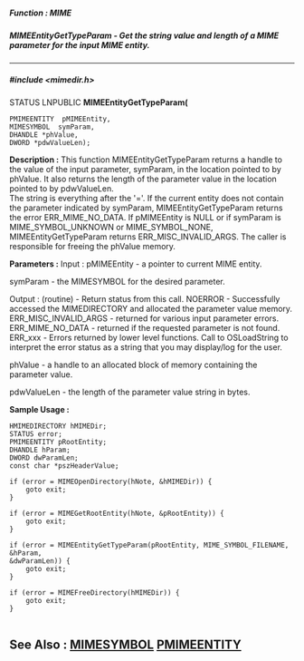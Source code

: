 ##### Function : MIME
##### MIMEEntityGetTypeParam - Get the string value and length of a MIME parameter for the input MIME entity.
---
##### #include <mimedir.h>
STATUS LNPUBLIC **MIMEEntityGetTypeParam(**

	PMIMEENTITY  pMIMEEntity,
	MIMESYMBOL  symParam,
	DHANDLE *phValue,
	DWORD *pdwValueLen);
**Description :**
This function MIMEEntityGetTypeParam returns a handle to the value of the input 
parameter, symParam, in the location pointed to by phValue.  It also returns 
the length of the parameter value in the location pointed to by pdwValueLen.  
The string is everything after the '='.  If the current entity does not contain 
the parameter indicated by symParam, MIMEEntityGetTypeParam returns the error 
ERR_MIME_NO_DATA.  If pMIMEEntity is NULL or if symParam is MIME_SYMBOL_UNKNOWN 
or MIME_SYMBOL_NONE, MIMEEntityGetTypeParam returns ERR_MISC_INVALID_ARGS.
  The caller is responsible for freeing the phValue memory.

**Parameters :**
Input :
pMIMEEntity  -  a pointer to current MIME entity.

symParam  -  the MIMESYMBOL for the desired parameter.

Output :
(routine)  -  Return status from this call.
	NOERROR - Successfully accessed the MIMEDIRECTORY and allocated the parameter value memory.
	ERR_MISC_INVALID_ARGS - returned for various input parameter errors.
	ERR_MIME_NO_DATA - returned if the requested parameter is not found.
	ERR_xxx - Errors returned by lower level functions.  Call to OSLoadString to interpret the error status as a string that you may display/log for the user.



phValue  -  a handle to an allocated block of memory containing the parameter value.

pdwValueLen  -  the length of the parameter value string in bytes.

**Sample Usage :**
```
HMIMEDIRECTORY hMIMEDir;
STATUS error;
PMIMEENTITY pRootEntity;
DHANDLE hParam;
DWORD dwParamLen;
const char *pszHeaderValue;

if (error = MIMEOpenDirectory(hNote, &hMIMEDir)) {
	goto exit;
}

if (error = MIMEGetRootEntity(hNote, &pRootEntity)) {
	goto exit;
}

if (error = MIMEEntityGetTypeParam(pRootEntity, MIME_SYMBOL_FILENAME, &hParam, 
&dwParamLen)) {
	goto exit;
}

if (error = MIMEFreeDirectory(hMIMEDir)) {
	goto exit;
}


```
**See Also :**
[MIMESYMBOL](D:/md_files/MIMESYMBOL.md)
[PMIMEENTITY](D:/md_files/PMIMEENTITY.md)
---
